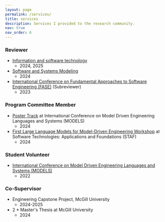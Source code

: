 ```yaml
---
layout: page
permalink: /services/
title: services
description: Services I provided to the research community.
nav: true
nav_order: 6
---
```

### Reviewer
* [Information and software technology](https://www.sciencedirect.com/journal/information-and-software-technology)
    * 2024, 2025
* [Software and Systems Modeling](https://link.springer.com/journal/10270)
    * 2024
* [International Conference on Fundamental Approaches to Software Engineering (FASE)](https://www.etaps.org/2023/fase) (Subreviewer)
    * 2023

### Program Committee Member
* [Poster Track](https://conf.researchr.org/track/models-2024/models-2024-posters) at International Conference on Model Driven Engineering Languages and Systems (MODELS)
    * 2024
* [First Large Language Models for Model-Driven Engineering Workshop](https://conf.researchr.org/home/staf-2024/llm4mde-2024?) at Software Technologies: Applications and Foundations (STAF)
    * 2024

### Student Volunteer
* [International Conference on Model Driven Engineering Languages and Systems (MODELS)](https://conf.researchr.org/home/models-2022)
    * 2022

### Co-Supervisor
* Engineering Capstone Project, McGill University
    * 2024-2025
* 2 * Master's Thesis at McGill University
    * 2024